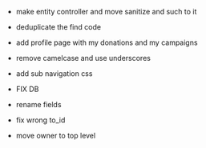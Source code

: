 - make entity controller and move sanitize and such to it
- deduplicate the find code
- add profile page with my donations and my campaigns
- remove camelcase and use underscores
- add sub navigation css

- FIX DB
- rename fields
- fix wrong to_id
- move owner to top level